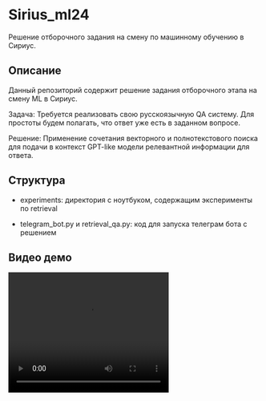 # Sirius_ml24
Решение отборочного задания на смену по машинному обучению в Сириус.

## Описание

Данный репозиторий содержит решение задания отборочного этапа на смену ML в Сириус. 

Задача: Требуется реализовать свою русскоязычную QA систему. Для простоты будем полагать, что ответ уже есть в заданном вопросе.

Решение: Применение сочетания векторного и полнотекстового поиска для подачи в контекст GPT-like модели релевантной информации для ответа.


## Структура

- experiments: директория с ноутбуком, содержащим эксперименты по retrieval

- telegram_bot.py и retrieval_qa.py: код для запуска телеграм бота с решением


## Видео демо
<video src="demo.mp4" width="320" height="240" controls></video>

